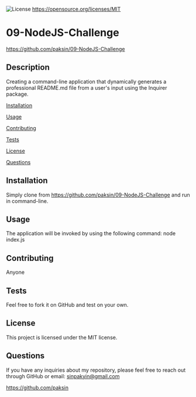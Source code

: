 
![License](https://img.shields.io/badge/License-MIT-yellow.svg)  https://opensource.org/licenses/MIT

# 09-NodeJS-Challenge 
https://github.com/paksin/09-NodeJS-Challenge
  
## Description    
  
Creating a command-line application that dynamically generates a professional README.md file from a user's input using the Inquirer package.
  
[Installation](#installation)
  
[Usage](#usage)
  
[Contributing](#contributing)
  
[Tests](#tests)
  
[License](#license)
  
[Questions](#questions)
  
## Installation
  
Simply clone from https://github.com/paksin/09-NodeJS-Challenge and run in command-line.
  
## Usage 
  
The application will be invoked by using the following command: node index.js
  
## Contributing
  
Anyone
  
## Tests
  
Feel free to fork it on GitHub and test on your own.
  
## License
  
This project is licensed under the MIT license.
  
## Questions
  
If you have any inquiries about my repository, please feel free to reach out through GitHub or email: sinpakyin@gmail.com
  
https://github.com/paksin
      